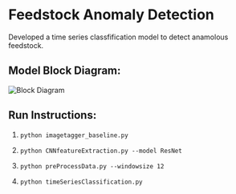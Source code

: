 # Feedstock Anomaly Detection

Developed a time series classfification model to detect anamolous feedstock.

## Model Block Diagram:
![Block Diagram](https://github.nrel.gov/dsievers/FCIC/blob/master/FCIC/feedstock_machine_vision/Code_Gudavalli/data/HighLevelModelRepresentation.png)

## Run Instructions:

1. ```python imagetagger_baseline.py```

1. ```python CNNfeatureExtraction.py --model ResNet```

2. ```python preProcessData.py --windowsize 12```

3. ```python timeSeriesClassification.py```
